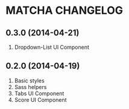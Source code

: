 # MATCHA CHANGELOG

## 0.3.0 (2014-04-21)

1.  Dropdown-List UI Component

## 0.2.0 (2014-04-19)

1.  Basic styles
2.  Sass helpers
3.  Tabs UI Component
4.  Score UI Component
